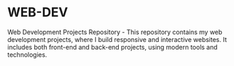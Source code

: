 # WEB-DEV
 Web Development Projects Repository -  This repository contains my web development projects, where I build responsive and interactive websites. It includes both front-end and back-end projects, using modern tools and technologies.
